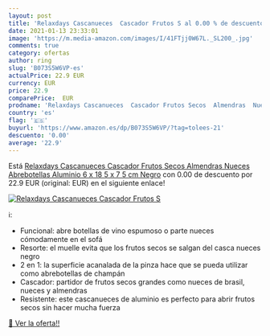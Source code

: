 ```yaml
---
layout: post
title: 'Relaxdays Cascanueces  Cascador Frutos S al 0.00 % de descuento'
date: 2021-01-13 23:33:01
image: 'https://m.media-amazon.com/images/I/41FTjj0W67L._SL200_.jpg'
comments: true
category: ofertas
author: ring
slug: 'B073S5W6VP-es'
actualPrice: 22.9 EUR
currency: EUR
price: 22.9
comparePrice:  EUR
prodname: 'Relaxdays Cascanueces  Cascador Frutos Secos  Almendras  Nueces  Abrebotellas  Aluminio  6 x 18 5 x 7 5 cm  Negro'
country: 'es'
flag: '🇪🇸'
buyurl: 'https://www.amazon.es/dp/B073S5W6VP/?tag=tolees-21'
descuento: '0.00'
average: '22.9'
---
```


Está [Relaxdays Cascanueces  Cascador Frutos Secos  Almendras  Nueces  Abrebotellas  Aluminio  6 x 18 5 x 7 5 cm  Negro](https://www.amazon.es/dp/B073S5W6VP/?tag=tolees-21) con 0.00 de descuento por 22.9 EUR (original:  EUR) en el siguiente enlace!

[![Relaxdays Cascanueces  Cascador Frutos S](https://m.media-amazon.com/images/I/41FTjj0W67L._SL200_.jpg)](https://www.amazon.es/dp/B073S5W6VP/?tag=tolees-21)

ℹ️:

- Funcional: abre botellas de vino espumoso o parte nueces cómodamente en el sofá
- Resorte: el muelle evita que los frutos secos se salgan del casca nueces negro
- 2 en 1: la superficie acanalada de la pinza hace que se pueda utilizar como abrebotellas de champán
- Cascador: partidor de frutos secos grandes como nueces de brasil, nueces y almendras
- Resistente: este cascanueces de aluminio es perfecto para abrir frutos secos sin hacer mucha fuerza

[🛒 Ver la oferta!!](https://www.amazon.es/dp/B073S5W6VP/?tag=tolees-21)
